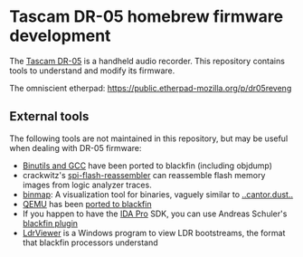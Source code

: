 # Tascam DR-05 homebrew firmware development

The [Tascam DR-05] is a handheld audio recorder. This repository contains
tools to understand and modify its firmware.

The omniscient etherpad: https://public.etherpad-mozilla.org/p/dr05reveng

[Tascam DR-05]: http://tascam.com/product/dr-05/


## External tools

The following tools are not maintained in this repository, but may be useful
when dealing with DR-05 firmware:

* [Binutils and GCC][gcc] have been ported to blackfin (including objdump)
* crackwitz's [spi-flash-reassembler][reasm] can reassemble flash memory
  images from logic analyzer traces.
* [binmap]: A visualization tool for binaries, vaguely similar to
  [..cantor.dust..][cantor]
* [QEMU] has been [ported to blackfin][qemu-bfin]
* If you happen to have the [IDA Pro] SDK, you can use Andreas Schuler's
  [blackfin plugin][ida-bfin]
* [LdrViewer][ldrv] is a Windows program to view LDR bootstreams, the format
  that blackfin processors understand

[gcc]: https://gcc.gnu.org/
[reasm]: https://github.com/dr05-homebrew/spi-flash-reassembler
[binmap]: https://github.com/dr05-homebrew/binmap
[cantor]: https://sites.google.com/site/xxcantorxdustxx/
[QEMU]: http://wiki.qemu.org/Main_Page
[qemu-bfin]: https://github.com/vapier/qemu
[IDA Pro]: https://www.hex-rays.com/products/ida/index.shtml
[ida-bfin]: https://github.com/krater/Blackfin-IDA-Pro-Plugin
[ldrv]: http://dolomitics.com/downloads/ldrviewer.html
